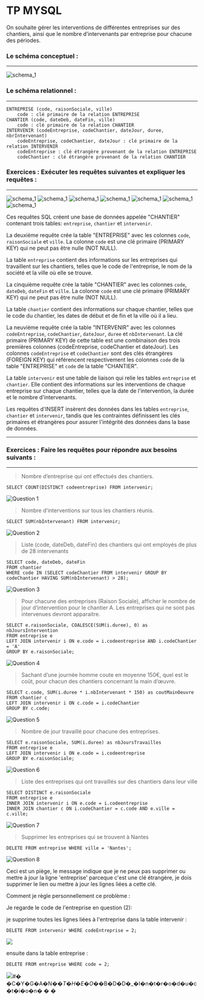 # TP MYSQL

On souhaite gérer les interventions de différentes entreprises sur des chantiers, ainsi que le nombre d’intervenants par entreprise pour chacune des périodes. 

### Le schéma conceptuel :
****
![](\assets/schema_1.png "schema_1")

### Le schéma relationnel  :
***
```
ENTREPRISE (code, raisonSociale, ville)
	code : clé primaire de la relation ENTREPRISE
CHANTIER (code, dateDeb, dateFin, ville)
	code : clé primaire de la relation CHANTIER
INTERVENIR (codeEntreprise, codeChantier, dateJour, duree, nbrIntervenant)
	codeEntreprise, codeChantier, dateJour : clé primaire de la relation INTERVENIR
	codeEntreprise : clé étrangère provenant de la relation ENTREPRISE
	codeChantier : clé étrangère provenant de la relation CHANTIER
```
### Exercices : Exécuter les requêtes suivantes et expliquer les requêtes : 
***
![](assets/schema_2.png "schema_1")
![](assets/schema_3.png "schema_1")
![](assets/schema_4.png "schema_1")
![](assets/schema_5.png "schema_1")
![](assets/schema_6.png "schema_1")
![](assets/schema_7.png "schema_1")
![](assets/schema_8.png "schema_1")

Ces requêtes SQL créent une base de données appelée "CHANTIER" contenant trois tables: `entreprise`, `chantier` et `intervenir`.

La deuxième requête crée la table "ENTREPRISE" avec les colonnes `code`, `raisonSociale` et `ville`. La colonne `code` est une clé primaire (PRIMARY KEY) qui ne peut pas être nulle (NOT NULL).

La table `entreprise` contient des informations sur les entreprises qui travaillent sur les chantiers, telles que le code de l'entreprise, le nom de la société et la ville où elle se trouve.

La cinquième requête crée la table "CHANTIER" avec les colonnes `code`, `dateDeb`, `dateFin` et `ville`. La colonne `code` est une clé primaire (PRIMARY KEY) qui ne peut pas être nulle (NOT NULL).

La table `chantier` contient des informations sur chaque chantier, telles que le code du chantier, les dates de début et de fin et la ville où il a lieu.

La neuvième requête crée la table "INTERVENIR" avec les colonnes `codeEntreprise`, `codeChantier`, `dateJour`, `duree` et `nbIntervenant`. La clé primaire (PRIMARY KEY) de cette table est une combinaison des trois premières colonnes (codeEntreprise, codeChantier et dateJour). Les colonnes `codeEntreprise` et `codeChantier` sont des clés étrangères (FOREIGN KEY) qui référencent respectivement les colonnes `code` de la table "ENTREPRISE" et `code` de la table "CHANTIER".

La table `intervenir` est une table de liaison qui relie les tables `entreprise` et `chantier`. Elle contient des informations sur les interventions de chaque entreprise sur chaque chantier, telles que la date de l'intervention, la durée et le nombre d'intervenants.

Les requêtes d'INSERT insèrent des données dans les tables `entreprise`, `chantier` et `intervenir`, tandis que les contraintes définissent les clés primaires et étrangères pour assurer l'intégrité des données dans la base de données.

***
### Exercices : Faire les requêtes pour répondre aux besoins suivants :
***

>Nombre d’entreprise qui ont effectués des chantiers.

```
SELECT COUNT(DISTINCT codeentreprise) FROM intervenir;
```
![](assets/question1.PNG "Question 1")

>Nombre d’interventions sur tous les chantiers réunis.

```
SELECT SUM(nbIntervenant) FROM intervenir;
```
![](assets/question2.PNG "Question 2")

>Liste (code, dateDeb, dateFin) des chantiers qui ont employés de plus de 28 intervenants

```
SELECT code, dateDeb, dateFin
FROM chantier
WHERE code IN (SELECT codeChantier FROM intervenir GROUP BY codeChantier HAVING SUM(nbIntervenant) > 28);
```
![](assets/question3.PNG "Question 3")



>Pour chacune des entreprises (Raison Sociale), afficher le nombre de jour d’intervention pour le chantier A. Les entreprises qui ne sont pas intervenues devront apparaitre. 
```
SELECT e.raisonSociale, COALESCE(SUM(i.duree), 0) as nbJoursIntervention
FROM entreprise e
LEFT JOIN intervenir i ON e.code = i.codeentreprise AND i.codeChantier = 'A'
GROUP BY e.raisonSociale;
```
![](assets/question4.PNG "Question 4")

>Sachant d’une journée homme coute en moyenne 150€, quel est le coût, pour chacun des chantiers concernant la main d’œuvre.
```
SELECT c.code, SUM(i.duree * i.nbIntervenant * 150) as coutMainOeuvre
FROM chantier c
LEFT JOIN intervenir i ON c.code = i.codeChantier
GROUP BY c.code;
```
![](assets/question5.PNG "Question 5")

>Nombre de jour travaillé pour chacune des entreprises.
```
SELECT e.raisonSociale, SUM(i.duree) as nbJoursTravailles
FROM entreprise e
LEFT JOIN intervenir i ON e.code = i.codeentreprise
GROUP BY e.raisonSociale;
```
![](assets/question6.PNG "Question 6")

>Liste des entreprises qui ont travaillés sur des chantiers dans leur ville
```
SELECT DISTINCT e.raisonSociale
FROM entreprise e
INNER JOIN intervenir i ON e.code = i.codeentreprise
INNER JOIN chantier c ON i.codeChantier = c.code AND e.ville = c.ville;
```
![](assets/question7.PNG "Question 7")


>Supprimer les entreprises qui se trouvent à Nantes
```
DELETE FROM entreprise WHERE ville = 'Nantes';
```
![](assets/question8.PNG "Question 8")

Ceci est un piège, le message indique que je ne peux pas supprimer ou mettre à jour la ligne 'entreprise' parceque c'est une clé étrangère, je dois supprimer le lien ou mettre à jour les lignes liées a cette clé.

Comment je règle personnellement ce problème : 

Je regarde le code de l'entreprise en question (2):

je supprime toutes les lignes liées à l'entreprise dans la table intervenir : 
```
DELETE FROM intervenir WHERE codeEntreprise = 2;
```
![](assets/question8_1.PNG)

ensuite dans la table entreprise : 

```
DELETE FROM entreprise WHERE code = 2;
```
![](assets/question8_2.PNG)#� �C�Y�G�A�N�_�T�H�E�O�_�B�D�D�_�I�n�t�r�o�d�u�c�t�i�o�n�
�
�
